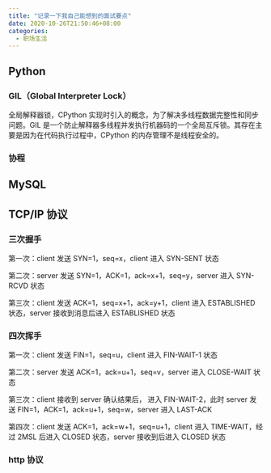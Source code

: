 ```yaml
---
title: "记录一下我自己能想到的面试要点"
date: 2020-10-26T21:50:46+08:00
categories:
  - 职场生活
---
```


## Python

### GIL（Global Interpreter Lock）

全局解释器锁，CPython 实现时引入的概念，为了解决多线程数据完整性和同步问题。GIL 是一个防止解释器多线程并发执行机器码的一个全局互斥锁。其存在主要是因为在代码执行过程中，CPython 的内存管理不是线程安全的。

### 协程

## MySQL

## TCP/IP 协议

### 三次握手

第一次：client 发送 SYN=1，seq=x，client 进入 SYN-SENT 状态

第二次：server 发送 SYN=1，ACK=1，ack=x+1，seq=y，server 进入 SYN-RCVD 状态

第三次：client 发送 ACK=1，seq=x+1，ack=y+1，client 进入 ESTABLISHED 状态，server 接收到消息后进入 ESTABLISHED 状态

### 四次挥手

第一次：client 发送 FIN=1，seq=u，client 进入 FIN-WAIT-1 状态

第二次：server 发送 ACK=1，ack=u+1，seq=v，server 进入 CLOSE-WAIT 状态

第三次：client 接收到 server 确认结果后， 进入 FIN-WAIT-2，此时 server 发送 FIN=1，ACK=1，ack=u+1，seq=w，server 进入 LAST-ACK

第四次：client 发送 ACK=1，ack=w+1，seq=u+1，client 进入 TIME-WAIT，经过 2MSL 后进入 CLOSED 状态，server 接收到后进入 CLOSED 状态

### http 协议
